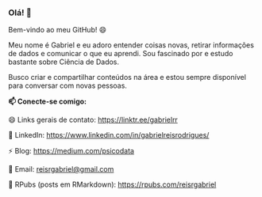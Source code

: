 ### Olá! 👋
Bem-vindo ao meu GitHub! 😄

Meu nome é Gabriel e eu adoro entender coisas novas, retirar informações de dados e comunicar o que eu aprendi. Sou fascinado por e estudo bastante sobre Ciência de Dados.

Busco criar e compartilhar conteúdos na área e estou sempre disponível para conversar com novas pessoas.

**📫 Conecte-se comigo:**

😄 Links gerais de contato: https://linktr.ee/gabrielrr

🌱 LinkedIn: https://www.linkedin.com/in/gabrielreisrodrigues/

⚡ Blog: https://medium.com/psicodata

💬 Email: reisrgabriel@gmail.com

🔭 RPubs (posts em RMarkdown): https://rpubs.com/reisrgabriel

<!--
**GabrielReisR/GabrielReisR** is a ✨ _special_ ✨ repository because its `README.md` (this file) appears on your GitHub profile.

Here are some ideas to get you started:

- 🔭 I’m currently working on ...
- 🌱 I’m currently learning ...
- 👯 I’m looking to collaborate on ...
- 🤔 I’m looking for help with ...
- 💬 Ask me about ...

- 😄 Pronouns: ...
- ⚡ Fun fact: ...
-->

